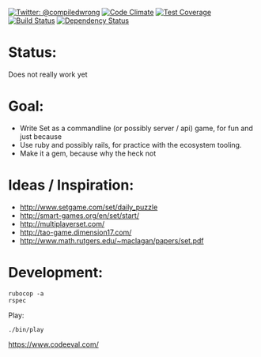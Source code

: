 [![Twitter: @compiledwrong](https://img.shields.io/badge/contact-@compiledwrong-blue.svg?style=flat)](https://twitter.com/compiledwrong)
[![Code Climate](https://codeclimate.com/github/compwron/setsperi/badges/gpa.svg)](https://codeclimate.com/github/compwron/setsperi)
[![Test Coverage](https://codeclimate.com/github/compwron/setsperi/badges/coverage.svg)](https://codeclimate.com/github/compwron/setsperi)
[![Build Status](https://travis-ci.org/compwron/setsperi.svg)](https://travis-ci.org/compwron/setsperi)
[![Dependency Status](https://gemnasium.com/compwron/setsperi.png)](https://gemnasium.com/compwron/setsperi)



Status:
====
Does not really work yet

Goal:
====

* Write Set as a commandline (or possibly server / api) game, for fun and just because
* Use ruby and possibly rails, for practice with the ecosystem tooling. 
* Make it a gem, because why the heck not

Ideas / Inspiration:
====

* http://www.setgame.com/set/daily_puzzle
* http://smart-games.org/en/set/start/
* http://multiplayerset.com/
* http://tao-game.dimension17.com/
* http://www.math.rutgers.edu/~maclagan/papers/set.pdf


Development:
====
```
rubocop -a
rspec
```

Play:
```
./bin/play
```


https://www.codeeval.com/